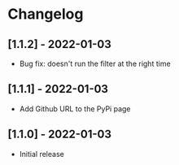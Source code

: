 # Changelog

## [1.1.2] - 2022-01-03

- Bug fix: doesn't run the filter at the right time

## [1.1.1] - 2022-01-03

- Add Github URL to the PyPi page

## [1.1.0] - 2022-01-03

- Initial release
